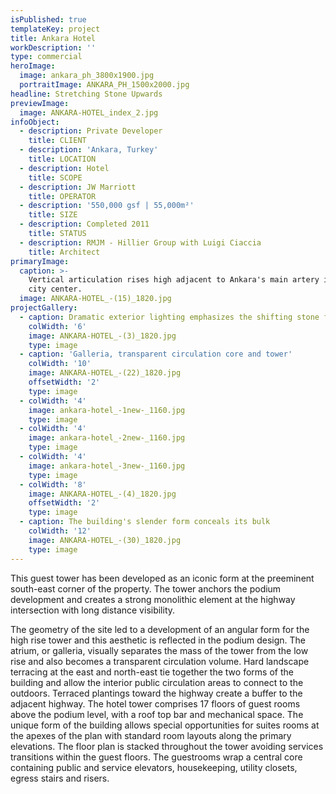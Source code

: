 ```yaml
---
isPublished: true
templateKey: project
title: Ankara Hotel
workDescription: ''
type: commercial
heroImage:
  image: ankara_ph_3800x1900.jpg
  portraitImage: ANKARA_PH_1500x2000.jpg
headline: Stretching Stone Upwards
previewImage:
  image: ANKARA-HOTEL_index_2.jpg
infoObject:
  - description: Private Developer
    title: CLIENT
  - description: 'Ankara, Turkey'
    title: LOCATION
  - description: Hotel
    title: SCOPE
  - description: JW Marriott
    title: OPERATOR
  - description: '550,000 gsf | 55,000m²'
    title: SIZE
  - description: Completed 2011
    title: STATUS
  - description: RMJM - Hillier Group with Luigi Ciaccia
    title: Architect
primaryImage:
  caption: >-
    Vertical articulation rises high adjacent to Ankara's main artery into the
    city center.
  image: ANKARA-HOTEL_-(15)_1820.jpg
projectGallery:
  - caption: Dramatic exterior lighting emphasizes the shifting stone facade geometries
    colWidth: '6'
    image: ANKARA-HOTEL_-(3)_1820.jpg
    type: image
  - caption: 'Galleria, transparent circulation core and tower'
    colWidth: '10'
    image: ANKARA-HOTEL_-(22)_1820.jpg
    offsetWidth: '2'
    type: image
  - colWidth: '4'
    image: ankara-hotel_-1new-_1160.jpg
    type: image
  - colWidth: '4'
    image: ankara-hotel_-2new-_1160.jpg
    type: image
  - colWidth: '4'
    image: ankara-hotel_-3new-_1160.jpg
    type: image
  - colWidth: '8'
    image: ANKARA-HOTEL_-(4)_1820.jpg
    offsetWidth: '2'
    type: image
  - caption: The building's slender form conceals its bulk
    colWidth: '12'
    image: ANKARA-HOTEL_-(30)_1820.jpg
    type: image
---
```

This guest tower has been developed as an iconic form at the preeminent south-east corner of the property. The tower anchors the podium development and creates a strong monolithic element at the highway intersection with long distance visibility.

The geometry of the site led to a development of an angular form for the high rise tower and this aesthetic is reflected in the podium design. The atrium, or galleria, visually separates the mass of the tower from the low rise and also becomes a transparent circulation volume. Hard landscape terracing at the east and north-east tie together the two forms of the building and allow the interior public circulation areas to connect to the outdoors. Terraced plantings toward the highway create a buffer to the adjacent highway. The hotel tower comprises 17 floors of guest rooms above the podium level, with a roof top bar and mechanical space. The unique form of the building allows special opportunities for suites rooms at the apexes of the plan with standard room layouts along the primary elevations. The floor plan is stacked throughout the tower avoiding services transitions within the guest floors. The guestrooms wrap a central core containing public and service elevators, housekeeping, utility closets, egress stairs and risers.
